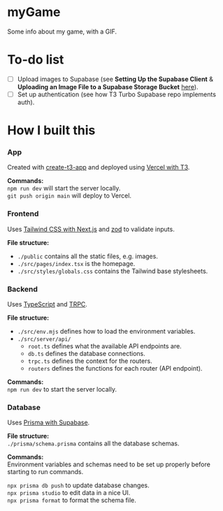 # myGame

Some info about my game, with a GIF.

# To-do list

- [ ] Upload images to Supabase (see **Setting Up the Supabase Client** & **Uploading an Image File to a Supabase
  Storage Bucket** [here](https://www.makeuseof.com/next-js-upload-images-supabase-storage-bucket/)).
- [ ] Set up authentication (see how T3 Turbo Supabase repo implements auth).

# How I built this

### App

Created with [create-t3-app](https://create.t3.gg/) and deployed
using [Vercel with T3](https://create.t3.gg/en/deployment/vercel).

**Commands:**  
`npm run dev` will start the server locally.  
`git push origin main` will deploy to Vercel.

### Frontend

Uses [Tailwind CSS with Next.js](https://tailwindcss.com/docs/guides/nextjs) and [zod](https://zod.dev/) to validate
inputs.

**File structure:**

- `./public` contains all the static files, e.g. images.
- `./src/pages/index.tsx` is the homepage.
- `./src/styles/globals.css` contains the Tailwind base stylesheets.

### Backend

Uses [TypeScript](https://www.typescriptlang.org/) and [TRPC](https://trpc.io/).

**File structure:**

- `./src/env.mjs` defines how to load the environment variables.
- `./src/server/api/`
    - `root.ts` defines what the available API endpoints are.
    - `db.ts` defines the database connections.
    - `trpc.ts` defines the context for the routers.
    - `routers` defines the functions for each router (API endpoint).

**Commands:**  
`npm run dev` to start the server locally.

### Database

Uses [Prisma with Supabase](https://www.prisma.io/docs/guides/database/supabase).

**File structure:**  
`./prisma/schema.prisma` contains all the database schemas.

**Commands:**  
Environment variables and schemas need to be set up properly before starting to run commands.

`npx prisma db push` to update database changes.  
`npx prisma studio` to edit data in a nice UI.  
`npx prisma format` to format the schema file.
